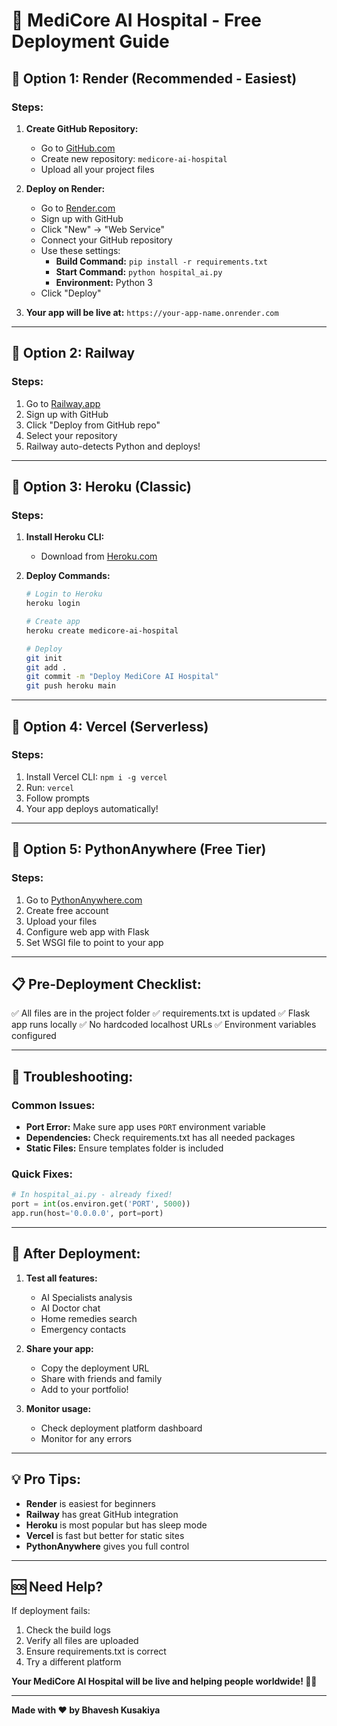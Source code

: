 # 🚀 MediCore AI Hospital - Free Deployment Guide

## 🌟 **Option 1: Render (Recommended - Easiest)**

### Steps:
1. **Create GitHub Repository:**
   - Go to [GitHub.com](https://github.com)
   - Create new repository: `medicore-ai-hospital`
   - Upload all your project files

2. **Deploy on Render:**
   - Go to [Render.com](https://render.com)
   - Sign up with GitHub
   - Click "New" → "Web Service"
   - Connect your GitHub repository
   - Use these settings:
     - **Build Command:** `pip install -r requirements.txt`
     - **Start Command:** `python hospital_ai.py`
     - **Environment:** Python 3
   - Click "Deploy"

3. **Your app will be live at:** `https://your-app-name.onrender.com`

---

## 🌟 **Option 2: Railway**

### Steps:
1. Go to [Railway.app](https://railway.app)
2. Sign up with GitHub
3. Click "Deploy from GitHub repo"
4. Select your repository
5. Railway auto-detects Python and deploys!

---

## 🌟 **Option 3: Heroku (Classic)**

### Steps:
1. **Install Heroku CLI:**
   - Download from [Heroku.com](https://devcenter.heroku.com/articles/heroku-cli)

2. **Deploy Commands:**
   ```bash
   # Login to Heroku
   heroku login
   
   # Create app
   heroku create medicore-ai-hospital
   
   # Deploy
   git init
   git add .
   git commit -m "Deploy MediCore AI Hospital"
   git push heroku main
   ```

---

## 🌟 **Option 4: Vercel (Serverless)**

### Steps:
1. Install Vercel CLI: `npm i -g vercel`
2. Run: `vercel`
3. Follow prompts
4. Your app deploys automatically!

---

## 🌟 **Option 5: PythonAnywhere (Free Tier)**

### Steps:
1. Go to [PythonAnywhere.com](https://www.pythonanywhere.com)
2. Create free account
3. Upload your files
4. Configure web app with Flask
5. Set WSGI file to point to your app

---

## 📋 **Pre-Deployment Checklist:**

✅ All files are in the project folder
✅ requirements.txt is updated
✅ Flask app runs locally
✅ No hardcoded localhost URLs
✅ Environment variables configured

---

## 🔧 **Troubleshooting:**

### Common Issues:
- **Port Error:** Make sure app uses `PORT` environment variable
- **Dependencies:** Check requirements.txt has all needed packages
- **Static Files:** Ensure templates folder is included

### Quick Fixes:
```python
# In hospital_ai.py - already fixed!
port = int(os.environ.get('PORT', 5000))
app.run(host='0.0.0.0', port=port)
```

---

## 🎉 **After Deployment:**

1. **Test all features:**
   - AI Specialists analysis
   - AI Doctor chat
   - Home remedies search
   - Emergency contacts

2. **Share your app:**
   - Copy the deployment URL
   - Share with friends and family
   - Add to your portfolio!

3. **Monitor usage:**
   - Check deployment platform dashboard
   - Monitor for any errors

---

## 💡 **Pro Tips:**

- **Render** is easiest for beginners
- **Railway** has great GitHub integration  
- **Heroku** is most popular but has sleep mode
- **Vercel** is fast but better for static sites
- **PythonAnywhere** gives you full control

---

## 🆘 **Need Help?**

If deployment fails:
1. Check the build logs
2. Verify all files are uploaded
3. Ensure requirements.txt is correct
4. Try a different platform

**Your MediCore AI Hospital will be live and helping people worldwide! 🏥✨**

---

**Made with ❤️ by Bhavesh Kusakiya**